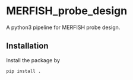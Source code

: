# MERFISH_probe_design
A python3 pipeline for MERFISH probe design.

## Installation
Install the package by
```
pip install .
```
